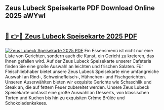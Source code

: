 ## Zeus Lubeck Speisekarte PDF Download Online 2025 aWYwI

# <h2><a href="http://gc7oh2.nevu.top/?p=Zeus+Lubeck+Speisekarte">🔗 👉🔴 Zeus Lubeck Speisekarte 2025 PDF</a></h2>

[![Zeus Lubeck Speisekarte 2025 PDF](https://i.imgur.com/dBaPXMq.png)](http://gc7oh2.nevu.top/?p=Zeus+Lubeck+Speisekarte)
Ein Essensmenü ist nicht nur eine Liste von Gerichten, sondern auch die Kunst, ein Gericht zu kreieren, das Ihnen gefallen wird. Auf der Zeus Lubeck Speisekarte unserer Cafeteria finden Sie eine große Auswahl an leichten und frischen Salaten. Für Fleischliebhaber bietet unsere Zeus Lubeck Speisekarte eine umfangreiche Auswahl an Rind-, Schweinefleisch-, Hühnchen- und Fischgerichten. Unseren Auserwählten bieten wir exquisite Gerichte wie Schaschlik und Steak an, die auf fettem Feuer zubereitet werden. Unsere Zeus Lubeck Speisekarte umfasst eine große Auswahl an Desserts, von klassischen Torten und Kuchen bis hin zu exquisiten Crème Brûlée und Schokoladenkakees.
